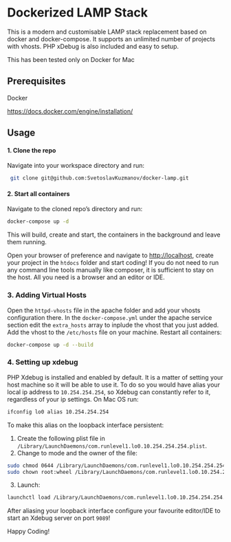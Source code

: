 # Dockerized LAMP Stack

This is a modern and customisable LAMP stack replacement based on docker and docker-compose.
It supports an unlimited number of projects with vhosts.
PHP xDebug is also included and easy to setup.

This has been tested only on Docker for Mac

## Prerequisites

Docker

https://docs.docker.com/engine/installation/

## Usage

#### 1. Clone the repo

Navigate into your workspace directory and run:

```sh
 git clone git@github.com:SvetoslavKuzmanov/docker-lamp.git
```

#### 2. Start all containers

Navigate to the cloned repo’s directory and run:

```sh
docker-compose up -d
```

This will build, create and start, the containers in the background and leave them running.

Open your browser of preference and navigate to [http://localhost](http://localhost), create your project in the `htdocs` folder and start coding!
If you do not need to run any command line tools manually like composer, it is sufficient to stay on the host. All you need is a browser and an editor or IDE.

### 3. Adding Virtual Hosts

Open the `httpd-vhosts` file in the apache folder and add your vhosts configuration there.
In the `docker-compose.yml` under the apache service section edit the `extra_hosts` array to inplude the vhost that you just added.
Add the vhost to the `/etc/hosts` file on your machine.
Restart all containers:

```sh
docker-compose up -d --build
```

### 4. Setting up xdebug

PHP Xdebug is installed and enabled by default. It is a matter of setting your host machine so it will be able to use it.
To do so you would have alias your local ip address to `10.254.254.254`, so Xdebug can constantly refer to it, regardless of your ip settings.
On Mac OS run:

```sh
ifconfig lo0 alias 10.254.254.254
```

To make this alias on the loopback interface persistent:

1. Create the following plist file in `/Library/LaunchDaemons/com.runlevel1.lo0.10.254.254.254.plist`.
2. Change to mode and the owner of the file:

```sh
sudo chmod 0644 /Library/LaunchDaemons/com.runlevel1.lo0.10.254.254.254.plist
sudo chown root:wheel /Library/LaunchDaemons/com.runlevel1.lo0.10.254.254.254.plist
```

3. Launch:

```sh
launchctl load /Library/LaunchDaemons/com.runlevel1.lo0.10.254.254.254.plist
```

After aliasing your loopback interface configure your favourite editor/IDE to start an Xdebug server on port `9089`!

Happy Coding!
